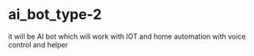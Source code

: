 # ai_bot_type-2
it will be AI bot which will work with IOT and home automation with voice control and helper
